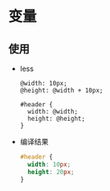 # 变量

## 使用

+ less

  ```less
  @width: 10px;
  @height: @width + 10px;

  #header {
    width: @width;
    height: @height;
  }
  ```

+ 编译结果

  ```css
  #header {
    width: 10px;
    height: 20px;
  }
  ```
